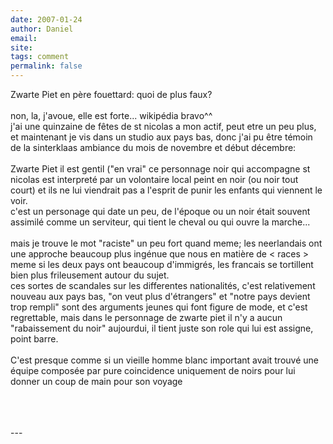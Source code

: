 ```yaml
---
date: 2007-01-24
author: Daniel
email: 
site: 
tags: comment
permalink: false
---
```


<p>Zwarte Piet en père fouettard: quoi de plus faux?<br />
<br />
non, la, j'avoue, elle est forte... wikipédia bravo^^<br />
j'ai une quinzaine de fêtes de st nicolas a mon actif, peut etre un peu plus, et maintenant je vis dans un studio aux pays bas, donc j'ai pu être témoin de la sinterklaas ambiance du mois de novembre et début décembre:<br />
<br />
Zwarte Piet il est gentil   (&quot;en vrai&quot; ce personnage noir qui accompagne st nicolas est interpreté par un volontaire local peint en noir (ou noir tout court) et ils ne lui viendrait pas a l'esprit de punir les enfants qui viennent le voir.<br />
c'est un personage qui date un peu, de l'époque ou un noir était souvent assimilé comme un serviteur, qui tient le cheval ou qui ouvre la marche...<br />
<br />
mais je trouve le mot &quot;raciste&quot; un peu fort quand meme; les neerlandais ont une approche beaucoup plus ingénue que nous en matière de &lt; races &gt; <br />
meme si les deux pays ont beaucoup d'immigrés, les francais se tortillent bien plus frileusement autour du sujet. <br />
ces sortes de scandales sur les differentes nationalités, c'est relativement nouveau aux pays bas,  &quot;on veut plus d'étrangers&quot; et &quot;notre pays devient trop rempli&quot; sont des arguments jeunes qui font figure de mode, et c'est regrettable, mais dans le personnage de zwarte piet il n'y a aucun &quot;rabaissement du noir&quot; aujourdui, il tient juste son role qui lui est assigne, point barre.<br />
<br />
C'est presque comme si un vieille homme blanc important avait trouvé une équipe composée par pure coincidence uniquement de noirs pour lui donner un coup de main pour son voyage <br />
<br />
<br />
<br />
</p>
---